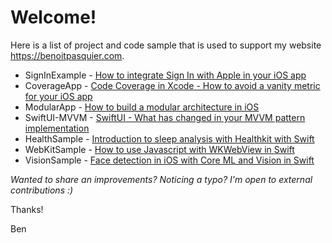 # Welcome!

Here is a list of project and code sample that is used to support my website https://benoitpasquier.com.

* SignInExample - [How to integrate Sign In with Apple in your iOS app](https://benoitpasquier.com/how-to-integrate-sign-in-with-apple-ios/) 
* CoverageApp - [Code Coverage in Xcode - How to avoid a vanity metric for your iOS app](https://benoitpasquier.com/code-coverage-xcode-avoid-vanity-metric-ios/) 
* ModularApp - [How to build a modular architecture in iOS](https://benoitpasquier.com/how-build-modular-architecture-ios/)
* SwiftUI-MVVM - [SwiftUI - What has changed in your MVVM pattern implementation](https://benoitpasquier.com/swiftui-what-has-changed-in-mvvm-pattern-swift/)
* HealthSample - [Introduction to sleep analysis with Healthkit with Swift](https://benoitpasquier.com/sleep-healthkit/)
* WebKitSample - [How to use Javascript with WKWebView in Swift](https://benoitpasquier.com/ios-webkit-swift-and-javascript/)
* VisionSample - [Face detection in iOS with Core ML and Vision in Swift](https://benoitpasquier.com/face-detection-core-ml-vision-ios/)

_Wanted to share an improvements? Noticing a typo? I'm open to external contributions :)_

Thanks!

Ben
